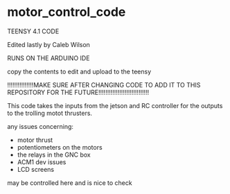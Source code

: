 # motor_control_code

TEENSY 4.1 CODE

Edited lastly by Caleb Wilson

RUNS ON THE ARDUINO IDE

copy the contents to edit and upload to the teensy 

!!!!!!!!!!!!!!!MAKE SURE AFTER CHANGING CODE TO ADD IT TO THIS REPOSITORY FOR THE FUTURE!!!!!!!!!!!!!!!!!!!!!!!!!!!!!

This code takes the inputs from the jetson and RC controller for the outputs to the trolling motot thrusters.

any issues concerning:
  - motor thrust
  - potentiometers on the motors
  - the relays in the GNC box
  - ACM1 dev issues
  - LCD screens

may be controlled here and is nice to check


